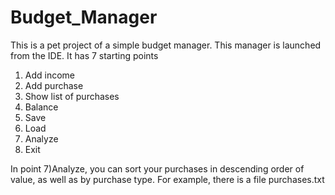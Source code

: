 # Budget_Manager
This is a pet project of a simple budget manager. This manager is launched from the IDE. It has 7 starting points

1) Add income
2) Add purchase
3) Show list of purchases
4) Balance
5) Save
6) Load
7) Analyze
0) Exit

In point 7)Analyze, you can sort your purchases in descending order of value, as well as by purchase type.
For example, there is a file purchases.txt
